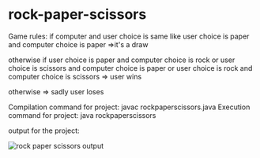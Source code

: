 # rock-paper-scissors
 Game  rules:
if computer and user choice is same like user choice is paper and computer choice is paper 
=>it's a draw

otherwise if user choice is paper and computer choice is rock or
user choice is scissors and computer choice is paper or 
user choice is rock and computer choice is scissors 
=> user wins 

otherwise
=> sadly user loses

Compilation command for project: javac rockpaperscissors.java
Execution command for project: java rockpaperscissors

output for the project:






![rock paper scissors output](https://github.com/Pesaru-Sreenidhi-Reddy/rock-paper-scissors/assets/82439346/c29200e5-acc0-4941-857a-cc4532c60a74)




